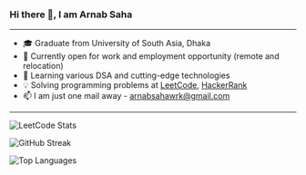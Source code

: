 ### Hi there 👋, I am Arnab Saha

<hr />

- 🎓 Graduate from University of South Asia, Dhaka <br />
- 💼 Currently open for work and employment opportunity (remote and relocation) <br />
- 📖 Learning various DSA and cutting-edge technologies <br />
- 💡 Solving programming problems at <a href = "https://leetcode.com/u/arnabsahawrk">LeetCode<a/>, 
  <a href = "https://www.hackerrank.com/profile/arnabsahawrk">HackerRank<a/> <br />
- 📫 I am just one mail away - arnabsahawrk@gmail.com

<hr />

![LeetCode Stats](https://leetcard.jacoblin.cool/arnabsahawrk?theme=dark&ext=contest)

![GitHub Streak](https://nirzak-streak-stats.vercel.app?user=arnabsahawrk&theme=dark&date_format=M%20j%5B%2C%20Y%5D)

![Top Languages](https://github-readme-stats.vercel.app/api/top-langs/?username=arnabsahawrk&theme=dark&show_icons=true&layout=compact)
